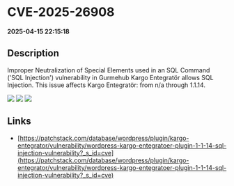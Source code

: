 # CVE-2025-26908

**2025-04-15 22:15:18**

## Description
Improper Neutralization of Special Elements used in an SQL Command ('SQL Injection') vulnerability in Gurmehub Kargo Entegratör allows SQL Injection. This issue affects Kargo Entegratör: from n/a through 1.1.14.

![](https://img.shields.io/static/v1?label=Score&message=7.6&color=red)
![](https://img.shields.io/static/v1?label=Severity&message=HIGH&color=red)
![](https://img.shields.io/static/v1?label=CWE&message=SQL&color=green)

## Links
- [https://patchstack.com/database/wordpress/plugin/kargo-entegrator/vulnerability/wordpress-kargo-entegratoer-plugin-1-1-14-sql-injection-vulnerability?_s_id=cve](https://patchstack.com/database/wordpress/plugin/kargo-entegrator/vulnerability/wordpress-kargo-entegratoer-plugin-1-1-14-sql-injection-vulnerability?_s_id=cve)
